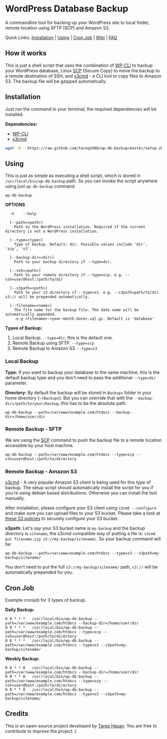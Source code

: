 # WordPress Database Backup

A commandline tool for backing up your WordPress site to local folder, remote location using SFTP (SCP) and Amazon S3.

Quick Links: [Installation](#installation) | [Using](#using) | [Cron Job](#cron-job) | [Wiki](https://github.com/tareq1988/wp-db-backup/wiki) | [FAQ](https://github.com/tareq1988/wp-db-backup/wiki/FAQ)

## How it works

This is just a shell script that uses the combination of [WP-CLI](https://wp-cli.org/) to backup your WordPress database, Linux [SCP](http://manpages.ubuntu.com/manpages/bionic/man1/scp.1.html) (Secure Copy) to move the backup to a remote destination of SSH, and [s3cmd](https://github.com/s3tools/s3cmd) - a CLI tool to copy files to Amazon S3. The backup file will be gzipped automatically.

## Installation

Just run the command in your terminal, the required dependencies will be installed.

**Dependencies:**

 * [WP-CLI](https://github.com/wp-cli/wp-cli)
 * [s3cmd](https://github.com/s3tools/s3cmd)

```bash
wget -O - https://raw.github.com/tareq1988/wp-db-backup/master/setup.sh | bash
```

## Using

This is just as simple as executing a shell script, which is stored in `/usr/local/bin/wp-db-backup` path. So you can invoke the script anywhere using just `wp-db-backup` command.

~~~
wp-db-backup
~~~

**OPTIONS**

	  -h 	--help
	
	  [--path=<path>]
		Path to the WordPress installation. Required if the current directory is not a WordPress installation.
	
	  [--type=<type>]
		Type of backup. Default: dir. Possible values include 'dir', 'scp', 's3'.
	
	  [--backup-dir=<dir>]
		Path to your backup directory if --type=dir.
	
	  [--ssh=<path>]
		Path to your remote directory if --type=scp. e.g. --ssh=user@host:/path/to/dir
	
	  [--s3path=<path>]
		Path to your s3 directory if --type=s3. e.g. --s3path=path/to/dir. s3:// will be prepended automatically.
	
	  [--filename=<name>]
		The file name for the backup file. The date name will be automatically appended.
		.e.g <filename>-<year-month-date>.sql.gz. Default is 'database'
		
**Types of Backup:**

 1. Local Backup. `--type=dir`, this is the default one.
 2. Remote Backup using SFTP. `--type=scp`
 3. Remote Backup to Amazon S3. `--type=s3`

### Local Backup

**Type:**
If you want to backup your database to the same machine, this is the default backup type and you don't need to pass the additional `--type=dir` parameter. 

**Directory:** 
By default the backup will be stored in `Backups` folder in your home directory (`~/Backups`). But you can override that with the `--backup-dir=/path/to/your/backup`, this has to be the absolute path.

~~~
wp-db-backup --path=/var/www/example.com/htdocs --backup-dir=/home/user/dir
~~~

### Remote Backup - SFTP

We are using the [SCP](http://manpages.ubuntu.com/manpages/bionic/man1/scp.1.html) command to push the backup file to a remote location accessible by your host machine.

~~~
wp-db-backup --path=/var/www/example.com/htdocs --type=scp --ssh=user@host:/path/to/directory
~~~

### Remote Backup - Amazon S3

[s3cmd](https://github.com/s3tools/s3cmd) - A very popular Amazon S3 client is being used for this type of backup. The setup script should automatically install the script for you if you're using debian based distributions. Otherwise you can install the tool manually.

After installation, please configure your S3 client using `s3cmd --configure` and make sure you can upload files to your S3 bucket. Please take a look at [these S3 policies](https://github.com/tareq1988/wp-db-backup/wiki/S3-Policies) to securely configure your S3 bucket. 

**s3path:** Let's say your S3 bucket name is `my-backup` and the backup directory is `sitename`, the s3cmd compatible way of putting a file is: `s3cmd put filename.zip s3://my-backup/sitename/`. So your backup command will be:

~~~
wp-db-backup --path=/var/www/example.com/htdocs --type=s3 --s3path=my-backup/sitename/
~~~

You don't need to put the full `s3://my-backup/sitename/` path, `s3://` will be automatically prepended for you.

## Cron Job

Example cronjob for 3 types of backup.

**Daily Backup:**

~~~
0 0 * * *	/usr/local/bin/wp-db-backup --path=/var/www/example.com/htdocs --backup-dir=/home/user/dir
0 0 * * *	/usr/local/bin/wp-db-backup --path=/var/www/example.com/htdocs --type=scp --ssh=user@host:/path/to/directory
0 0 * * *	/usr/local/bin/wp-db-backup --path=/var/www/example.com/htdocs --type=s3 --s3path=my-backup/sitename/
~~~

**Weekly Backup:**

~~~
0 0 * * 0	/usr/local/bin/wp-db-backup --path=/var/www/example.com/htdocs --backup-dir=/home/user/dir
0 0 * * 0	/usr/local/bin/wp-db-backup --path=/var/www/example.com/htdocs --type=scp --ssh=user@host:/path/to/directory
0 0 * * 0	/usr/local/bin/wp-db-backup --path=/var/www/example.com/htdocs --type=s3 --s3path=my-backup/sitename/
~~~

## Credits

This is an open-source project developed by [Tareq Hasan](https://github.com/tareq1988). You are free to contribute to improve the project :)